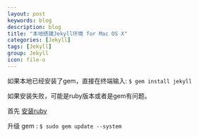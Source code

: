 ```yaml
---
layout: post
keywords: blog
description: blog
title: "本地搭建Jekyll环境 for Mac OS X"
categories: [Jekyll]
tags: [Jekyll]
group: Jekyll
icon: file-o
---
```

如果本地已经安装了gem，直接在终端输入: `$ gem install jekyll`

如果安装失败，可能是ruby版本或者是gem有问题。

首先 [安装ruby](../../../../../rvm/2014/04/22/rubyrailsrvm/)

升级 gem : `$ sudo gem update --system`